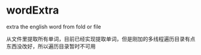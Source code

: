 # wordExtra
 extra the english word from fold or file

从文件里提取所有单词，目前已经实现提取单词，但是刚加的多线程遍历目录有点东西没改好，所以遍历目录暂时不可用
